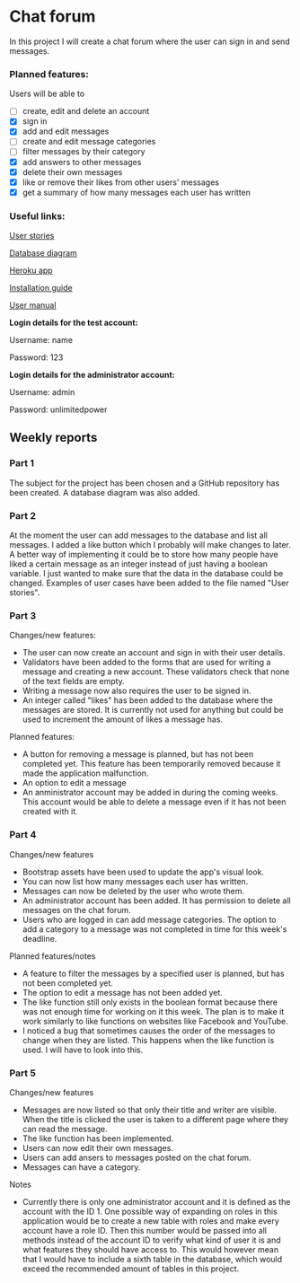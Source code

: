 # Chat forum
In this project I will create a chat forum where the user can sign in and send messages.

### Planned features:
Users will be able to
* [ ] create, edit and delete an account
* [x] sign in
* [x] add and edit messages
* [ ] create and edit message categories
* [ ] filter messages by their category
* [x] add answers to other messages
* [x] delete their own messages
* [x] like or remove their likes from other users' messages
* [x] get a summary of how many messages each user has written

### Useful links:
[User stories](https://github.com/H4m5t3r/Keskustelufoorumi/blob/master/documentation/User%20stories.md)

[Database diagram](https://github.com/H4m5t3r/Keskustelufoorumi/blob/master/documentation/Database%20diagram.png)

[Heroku app](https://tsoha-k2020-keskustelufoorumi.herokuapp.com/)

[Installation guide](https://github.com/H4m5t3r/Keskustelufoorumi/blob/master/documentation/Installation%20guide.md)

[User manual](https://github.com/H4m5t3r/Keskustelufoorumi/blob/master/documentation/User%20manual.md)

**Login details for the test account:**

Username: name

Password: 123

**Login details for the administrator account:**

Username: admin

Password: unlimitedpower

## Weekly reports

### Part 1
The subject for the project has been chosen and a GitHub repository has been created. A database diagram was also added.

### Part 2
At the moment the user can add messages to the database and list all messages. I added a like button which I probably will make changes to later. A better way of implementing it could be to store how many people have liked a certain message as an integer instead of just having a boolean variable. I just wanted to make sure that the data in the database could be changed. Examples of user cases have been added to the file named "User stories".

### Part 3
Changes/new features:
* The user can now create an account and sign in with their user details.
* Validators have been added to the forms that are used for writing a message and creating a new account. These validators check that none of the text fields are empty.
* Writing a message now also requires the user to be signed in.
* An integer called "likes" has been added to the database where the messages are stored. It is currently not used for anything but could be used to increment the amount of likes a message has.

Planned features:
* A button for removing a message is planned, but has not been completed yet. This feature has been temporarily removed because it made the application malfunction.
* An option to edit a message
* An anministrator account may be added in during the coming weeks. This account would be able to delete a message even if it has not been created with it.

### Part 4
Changes/new features
* Bootstrap assets have been used to update the app's visual look.
* You can now list how many messages each user has written.
* Messages can now be deleted by the user who wrote them.
* An administrator account has been added. It has permission to delete all messages on the chat forum.
* Users who are logged in can add message categories. The option to add a category to a message was not completed in time for this week's deadline.

Planned features/notes
* A feature to filter the messages by a specified user is planned, but has not been completed yet.
* The option to edit a message has not been added yet.
* The like function still only exists in the boolean format because there was not enough time for working on it this week. The plan is to make it work similarly to like functions on websites like Facebook and YouTube.
* I noticed a bug that sometimes causes the order of the messages to change when they are listed. This happens when the like function is used. I will have to look into this.

### Part 5
Changes/new features
* Messages are now listed so that only their title and writer are visible. When the title is clicked the user is taken to a different page where they can read the message.
* The like function has been implemented.
* Users can now edit their own messages.
* Users can add ansers to messages posted on the chat forum.
* Messages can have a category.

Notes
* Currently there is only one administrator account and it is defined as the account with the ID 1. One possible way of expanding on roles in this application would be to create a new table with roles and make every account have a role ID. Then this number would be passed into all methods instead of the account ID to verify what kind of user it is and what features they should have access to. This would however mean that I would have to include a sixth table in the database, which would exceed the recommended amount of tables in this project.